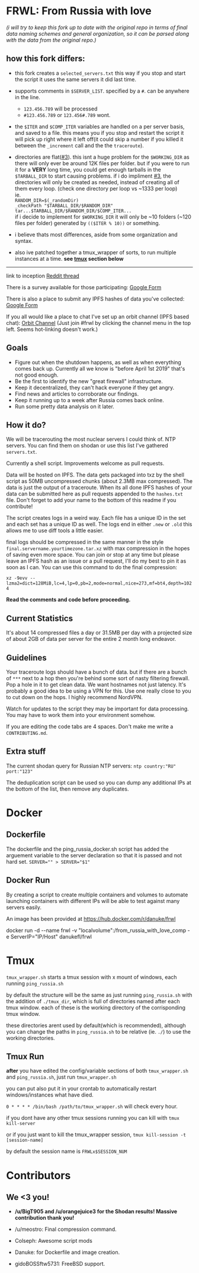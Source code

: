 FRWL: From Russia with love
===
_(i will try to keep this fork up to date with the original repo in terms of final data naming schemes and general organization, so it can be parsed along with the data from the original repo.)_
## how this fork differs:
- this fork creates a `selected_servers.txt` this way if you stop and start the script it uses the same
 servers it did last time.
 
 - supports comments in `$SERVER_LIST`. specified by a `#`. can be anywhere in the line.
   - `123.456.789` will be processed
   - `#123.456.789` or `123.456#.789` wont.
 
 - the `$ITER` and `$COMP_ITER` variables are handled on a per server basis, and saved to a file. this means you if you stop and restart the script it will pick up right where it left off(it could skip a number if you killed it between the `_increment` call and the the `traceroute`).
 
- directories are flat([#3](https://github.com/Colseph/frwl/issues/3)). this isnt a huge problem for the `$WORKING_DIR` as there will only ever be around 12K files per folder. but if you were to run it for a **VERY** long time, you could get enough tarballs in the `$TARBALL_DIR` to start causing problems. if i do impliment [#3](https://github.com/Colseph/frwl/issues/3), the directories will only be created as needed, instead of creating all of them every loop. (check one directory per loop vs ~1333 per loop)
 <br>ie.
 <br>`RANDOM_DIR=$(_randomDir)`
 <br>`_checkPath "$TARBALL_DIR/$RANDOM_DIR"`
 <br>`tar...$TARBALL_DIR/$RANDOM_DIR/$COMP_ITER...`
 <br>if i decide to implement for `$WORKING_DIR` it will only be ~10 folders (~120 files per folder) generated by `(($ITER % 10))` or something.
 
 - i believe thats most differences, aside from some organization and syntax.
 
 - also ive patched together a tmux_wrapper of sorts, to run multiple instances at a time. **see <a href="#tmux_wrapper">tmux</a> section below**
 
<hr>

link to inception [Reddit thread](https://www.reddit.com/r/DataHoarder/comments/apsd7v/with_russia_going_offline_for_a_test_some_time/)

There is a survey available for those participating: [Google Form](https://goo.gl/forms/l2zbfzblneP6D6sE3)

There is also a place to submit any IPFS hashes of data you've collected: [Google Form](https://goo.gl/forms/o3vXwj4NPzODAttR2)

If you all would like a place to chat I've set up an orbit channel (IPFS based chat): [Orbit Channel](https://orbit.chat/#/channel/frwl) (Just join #frwl by clicking the channel menu in the top left. Seems hot-linking doesn't work.)

Goals
---

- Figure out when the shutdown happens, as well as when everything comes back up. Currently all we know is "before April 1st 2019" that's not good enough.
- Be the first to identify the new "great firewall" infrastructure.
- Keep it decentralized, they can't hack everyone if they get angry.
- Find news and articles to corroborate our findings.
- Keep it running up to a week after Russia comes back online.
- Run some pretty data analysis on it later.


How it do?
---

We will be tracerouting the most nuclear servers I could think of. NTP servers. You can find them on shodan or use this list I've gathered `servers.txt`.

Currently a shell script. Improvements welcome as pull requests.

Data will be hosted on IPFS. The data gets packaged into txz by the shell script as 50MB uncompressed chunks (about 2.3MB max compressed). The data is just the output of a traceroute. When its all done IPFS hashes of your data can be submitted here as pull requests appended to the `hashes.txt` file. Don't forget to add your name to the bottom of this readme if you contribute!

The script creates logs in a weird way. Each file has a unique ID in the set and each set has a unique ID as well. The logs end in either `.new` or `.old` this allows me to use diff tools a little easier.

final logs should be compressed in the same manner in the style `final.servername.yourtimezone.tar.xz` with max compression in the hopes of saving even more space. You can join or stop at any time but please leave an IPFS hash as an issue or a pull request, I'll do my best to pin it as soon as I can. You can use this command to do the final compression:

`xz -9evv --lzma2=dict=128MiB,lc=4,lp=0,pb=2,mode=normal,nice=273,mf=bt4,depth=1024`

**Read the comments and code before proceeding.**


Current Statistics
---
It's about 14 compressed files a day or 31.5MB per day with a projected size of about 2GB of data per server for the entire 2 month long endeavor.

Guidelines
---

Your traceroute logs should have a bunch of data. but if there are a bunch of `***` next to a hop then you're behind some sort of nasty filtering firewall. Pop a hole in it to get clean data. We want hostnames not just latency. It's probably a good idea to be using a VPN for this. Use one really close to you to cut down on the hops. I highly recommend NordVPN.

Watch for updates to the script they may be important for data processing. You may have to work them into your environment somehow.

If you are editing the code tabs are 4 spaces. Don't make me write a `CONTRIBUTING.md`.


Extra stuff
---

The current shodan query for Russian NTP servers: `ntp country:"RU" port:"123"`

The deduplication script can be used so you can dump any additional IPs at the bottom of the list, then remove any duplicates.



Docker
===

Dockerfile
---

The dockerfile and the ping_russia_docker.sh script has added the arguement variable to the server declaration so that it is passed and not hard set.  `SERVER="" > SERVER="$1"`


Docker Run
---

By creating a script to create multiple containers and volumes to automate launching containers with different IPs will be able to test against many servers easily.

 An image has been provided at https://hub.docker.com/r/danuke/frwl

docker run -d --name frwl -v "localvolume":/from_russia_with_love_comp -e ServerIP="IP/Host" danukefl/frwl

<a id="tmux_wrapper">Tmux</a>
===
`tmux_wrapper.sh` starts a tmux session with x mount of windows, each running `ping_russia.sh`

by default the structure will be the same as just running `ping_russia.sh` with the addition of `./tmux_dir`, which is full of directories named after each tmux window. each of these is the working directory of the corrisponding tmux window.

these directories arent used by default(which is recommended), although you can change the paths in `ping_russia.sh` to be relative (ie. `./`) to use the working directories.

Tmux Run
---
**after** you have edited the config/variable sections of both `tmux_wrapper.sh` and `ping_russia.sh`, just run `tmux_wrapper.sh`

you can put also put it in your crontab to automatically restart windows/instances what have died.

`0 * * * * /bin/bash /path/to/tmux_wrapper.sh` will check every hour.

if you dont have any other tmux sessions running you can kill with `tmux kill-server`

or if you just want to kill the tmux_wrapper session, `tmux kill-session -t [session-name]`

by default the session name is `FRWLx$SESSION_NUM`



Contributors
===

We <3 you!
---

- **/u/BigT905 and /u/orangejuice3 for the Shodan results! Massive contribution thank you!**

- /u/meostro: Final compression command.

- Colseph: Awesome script mods

- Danuke: for Dockerfile and image creation.

- gidoBOSSftw5731: FreeBSD support.
